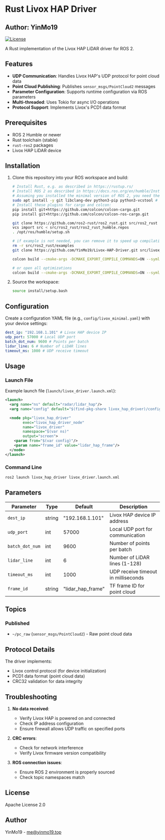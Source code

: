# Rust Livox HAP Driver

## Author: YinMo19

[![License](https://img.shields.io/badge/License-Apache%202.0-blue.svg)](https://opensource.org/licenses/Apache-2.0)

A Rust implementation of the Livox HAP LiDAR driver for ROS 2.

## Features

- **UDP Communication**: Handles Livox HAP's UDP protocol for point cloud data
- **Point Cloud Publishing**: Publishes `sensor_msgs/PointCloud2` messages
- **Parameter Configuration**: Supports runtime configuration via ROS parameters
- **Multi-threaded**: Uses Tokio for async I/O operations
- **Protocol Support**: Implements Livox's PCD1 data format

## Prerequisites

- ROS 2 Humble or newer
- Rust toolchain (stable)
- `rust-ros2` packages
- Livox HAP LiDAR device

## Installation

1. Clone this repository into your ROS workspace and build:

    ```bash
    # Install Rust, e.g. as described in https://rustup.rs/
    # Install ROS 2 as described in https://docs.ros.org/en/humble/Installation.html
    # Assuming you installed the minimal version of ROS 2, you need these additional packages:
    sudo apt install -y git libclang-dev python3-pip python3-vcstool # libclang-dev is required by bindgen
    # Install these plugins for cargo and colcon:
    pip install git+https://github.com/colcon/colcon-cargo.git
    pip install git+https://github.com/colcon/colcon-ros-cargo.git

    git clone https://github.com/ros2-rust/ros2_rust.git src/ros2_rust
    vcs import src < src/ros2_rust/ros2_rust_humble.repos
    . /opt/ros/humble/setup.sh

    # if example is not needed, you can remove it to speed up compilation
    rm -r src/ros2_rust/examples
    git clone https://github.com/YinMo19/Livox-HAP-Driver.git src/livox_hap_driver

    colcon build --cmake-args -DCMAKE_EXPORT_COMPILE_COMMANDS=ON --symlink-install

    # or open all optimizations
    colcon build --cmake-args -DCMAKE_EXPORT_COMPILE_COMMANDS=ON --symlink-install --cmake-args -DCMAKE_BUILD_TYPE=Release --cargo-args --release
    ```

2. Source the workspace:
    ```bash
    source install/setup.bash
    ```

## Configuration

Create a configuration YAML file (e.g., `config/livox_minimal.yaml`) with your device settings:

```yaml
dest_ip: "192.168.1.101" # Livox HAP device IP
udp_port: 57000 # Local UDP port
batch_dot_num: 9600 # Points per batch
lidar_line: 6 # Number of LiDAR lines
timeout_ms: 1000 # UDP receive timeout
```

## Usage

### Launch File

Example launch file (`launch/livox_driver.launch.xml`):

```xml
<launch>
  <arg name="ns" default="radar/lidar_hap"/>
  <arg name="config" default="$(find-pkg-share livox_hap_driver)/config/livox_minimal.yaml"/>

  <node pkg="livox_hap_driver"
        exec="livox_hap_driver_node"
        name="livox_driver"
        namespace="$(var ns)"
        output="screen">
    <param from="$(var config)"/>
    <param name="frame_id" value="lidar_hap_frame"/>
  </node>
</launch>
```

### Command Line

```bash
ros2 launch livox_hap_driver livox_driver.launch.xml
```

## Parameters

| Parameter       | Type   | Default           | Description                         |
| --------------- | ------ | ----------------- | ----------------------------------- |
| `dest_ip`       | string | "192.168.1.101"   | Livox HAP device IP address         |
| `udp_port`      | int    | 57000             | Local UDP port for communication    |
| `batch_dot_num` | int    | 9600              | Number of points per batch          |
| `lidar_line`    | int    | 6                 | Number of LiDAR lines (1-128)       |
| `timeout_ms`    | int    | 1000              | UDP receive timeout in milliseconds |
| `frame_id`      | string | "lidar_hap_frame" | TF frame ID for point cloud         |

## Topics

### Published

- `~/pc_raw` (`sensor_msgs/PointCloud2`) - Raw point cloud data

## Protocol Details

The driver implements:

- Livox control protocol (for device initialization)
- PCD1 data format (point cloud data)
- CRC32 validation for data integrity

## Troubleshooting

1. **No data received**:

    - Verify Livox HAP is powered on and connected
    - Check IP address configuration
    - Ensure firewall allows UDP traffic on specified ports

2. **CRC errors**:

    - Check for network interference
    - Verify Livox firmware version compatibility

3. **ROS connection issues**:
    - Ensure ROS 2 environment is properly sourced
    - Check topic namespaces match

## License

Apache License 2.0

## Author

YinMo19 - me@yinmo19.top
